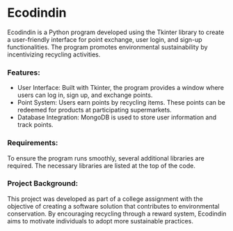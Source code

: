 # Ecodindin

Ecodindin is a Python program developed using the Tkinter library to create a user-friendly interface for point exchange, user login, and sign-up functionalities. The program promotes environmental sustainability by incentivizing recycling activities.

### Features:
- User Interface: Built with Tkinter, the program provides a window where users can log in, sign up, and exchange points.
- Point System: Users earn points by recycling items. These points can be redeemed for products at participating supermarkets.
- Database Integration: MongoDB is used to store user information and track points.

### Requirements:
To ensure the program runs smoothly, several additional libraries are required. The necessary libraries are listed at the top of the code.

### Project Background:
This project was developed as part of a college assignment with the objective of creating a software solution that contributes to environmental conservation. By encouraging recycling through a reward system, Ecodindin aims to motivate individuals to adopt more sustainable practices.
